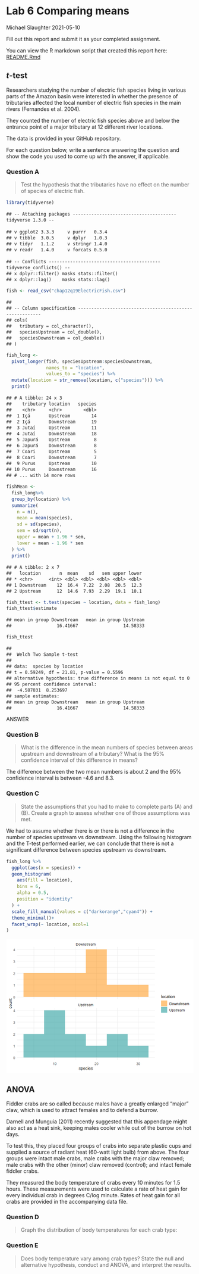 Lab 6 Comparing means
================
Michael Slaughter
2021-05-10

Fill out this report and submit it as your completed assignment.

You can view the R markdown script that created this report here:
[README.Rmd](README.Rmd)

## *t*-test

Researchers studying the number of electric fish species living in
various parts of the Amazon basin were interested in whether the
presence of tributaries affected the local number of electric fish
species in the main rivers (Fernandes et al. 2004).

They counted the number of electric fish species above and below the
entrance point of a major tributary at 12 different river locations.

The data is provided in your GitHub repository.

For each question below, write a sentence answering the question and
show the code you used to come up with the answer, if applicable.

### Question A

> Test the hypothesis that the tributaries have no effect on the number
> of species of electric fish.

``` r
library(tidyverse)
```

    ## -- Attaching packages --------------------------------------- tidyverse 1.3.0 --

    ## v ggplot2 3.3.3     v purrr   0.3.4
    ## v tibble  3.0.5     v dplyr   1.0.3
    ## v tidyr   1.1.2     v stringr 1.4.0
    ## v readr   1.4.0     v forcats 0.5.0

    ## -- Conflicts ------------------------------------------ tidyverse_conflicts() --
    ## x dplyr::filter() masks stats::filter()
    ## x dplyr::lag()    masks stats::lag()

``` r
fish <- read_csv("chap12q19ElectricFish.csv")
```

    ## 
    ## -- Column specification --------------------------------------------------------
    ## cols(
    ##   tributary = col_character(),
    ##   speciesUpstream = col_double(),
    ##   speciesDownstream = col_double()
    ## )

``` r
fish_long <- 
  pivot_longer(fish, speciesUpstream:speciesDownstream,
               names_to = "location",
               values_to = "species") %>% 
  mutate(location = str_remove(location, c("species"))) %>% 
  print()
```

    ## # A tibble: 24 x 3
    ##    tributary location   species
    ##    <chr>     <chr>        <dbl>
    ##  1 Içá       Upstream        14
    ##  2 Içá       Downstream      19
    ##  3 Jutaí     Upstream        11
    ##  4 Jutaí     Downstream      18
    ##  5 Japurá    Upstream         8
    ##  6 Japurá    Downstream       8
    ##  7 Coari     Upstream         5
    ##  8 Coari     Downstream       7
    ##  9 Purus     Upstream        10
    ## 10 Purus     Downstream      16
    ## # ... with 14 more rows

``` r
fishMean <-
  fish_long%>% 
  group_by(location) %>% 
  summarize(
    n = n(),
    mean = mean(species),
    sd = sd(species),
    sem = sd/sqrt(n),
    upper = mean + 1.96 * sem,
    lower = mean - 1.96 * sem
  ) %>% 
  print()
```

    ## # A tibble: 2 x 7
    ##   location       n  mean    sd   sem upper lower
    ## * <chr>      <int> <dbl> <dbl> <dbl> <dbl> <dbl>
    ## 1 Downstream    12  16.4  7.22  2.08  20.5  12.3
    ## 2 Upstream      12  14.6  7.93  2.29  19.1  10.1

``` r
fish_ttest <- t.test(species ~ location, data = fish_long)
fish_ttest$estimate
```

    ## mean in group Downstream   mean in group Upstream 
    ##                 16.41667                 14.58333

``` r
fish_ttest
```

    ## 
    ##  Welch Two Sample t-test
    ## 
    ## data:  species by location
    ## t = 0.59249, df = 21.81, p-value = 0.5596
    ## alternative hypothesis: true difference in means is not equal to 0
    ## 95 percent confidence interval:
    ##  -4.587031  8.253697
    ## sample estimates:
    ## mean in group Downstream   mean in group Upstream 
    ##                 16.41667                 14.58333

ANSWER

### Question B

> What is the difference in the mean numbers of species between areas
> upstream and downstream of a tributary? What is the 95% confidence
> interval of this difference in means?

The difference between the two mean numbers is about 2 and the 95%
confidence interval is between -4.6 and 8.3.

### Question C

> State the assumptions that you had to make to complete parts (A) and
> (B). Create a graph to assess whether one of those assumptions was
> met.

We had to assume whether there is or there is not a difference in the
number of species upstream vs downstream. Using the following histogram
and the T-test performed earlier, we can conclude that there is not a
significant difference between species upstream vs downstream.

``` r
fish_long %>% 
  ggplot(aes(x = species)) +
  geom_histogram(
    aes(fill = location), 
    bins = 6, 
    alpha = 0.5, 
    position = "identity"
  ) +
  scale_fill_manual(values = c("darkorange","cyan4")) +
  theme_minimal()+
  facet_wrap(~ location, ncol=1
)
```

![](README_files/figure-gfm/unnamed-chunk-1-1.png)<!-- -->

## ANOVA

Fiddler crabs are so called because males have a greatly enlarged
“major” claw, which is used to attract females and to defend a burrow.

Darnell and Munguia (2011) recently suggested that this appendage might
also act as a heat sink, keeping males cooler while out of the burrow on
hot days.

To test this, they placed four groups of crabs into separate plastic
cups and supplied a source of radiant heat (60-watt light bulb) from
above. The four groups were intact male crabs, male crabs with the major
claw removed; male crabs with the other (minor) claw removed (control);
and intact female fiddler crabs.

They measured the body temperature of crabs every 10 minutes for 1.5
hours. These measurements were used to calculate a rate of heat gain for
every individual crab in degrees C/log minute. Rates of heat gain for
all crabs are provided in the accompanying data file.

### Question D

> Graph the distribution of body temperatures for each crab type:

### Question E

> Does body temperature vary among crab types? State the null and
> alternative hypothesis, conduct and ANOVA, and interpret the results.
